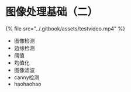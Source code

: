 # 图像处理基础（二）

{% file src="../.gitbook/assets/testvideo.mp4" %}

* 图像检测
* 边缘检测
* 阈值
* 均值化
* 图像滤波
* canny检测
* haohaohao

